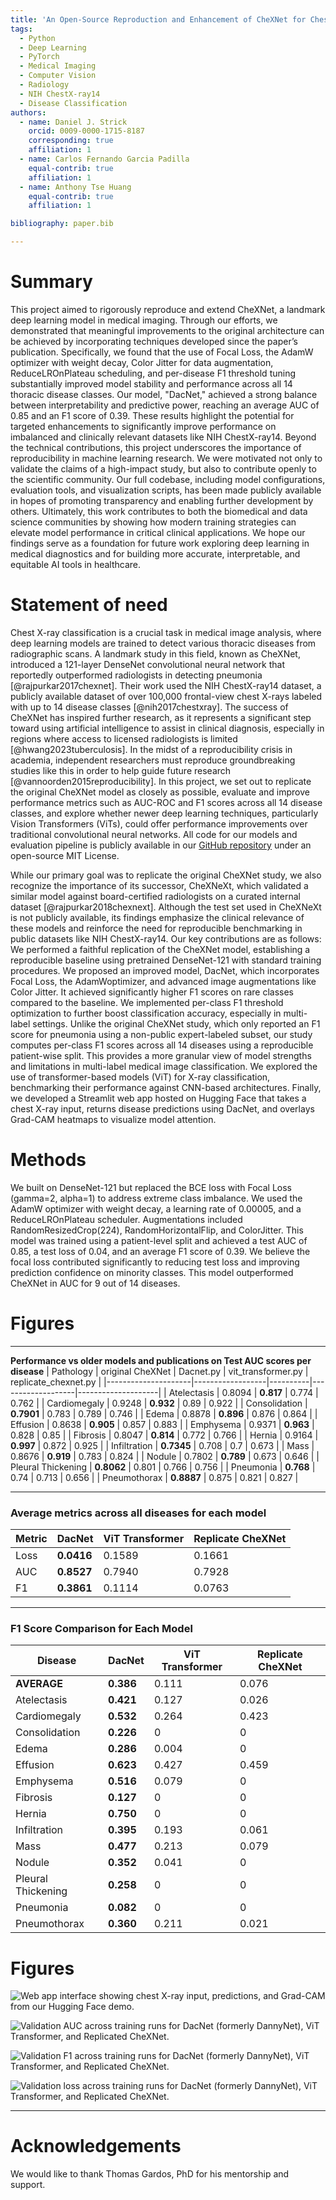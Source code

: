 ```yaml
---
title: 'An Open-Source Reproduction and Enhancement of CheXNet for Chest X-ray Disease Classification'
tags:
  - Python
  - Deep Learning
  - PyTorch
  - Medical Imaging
  - Computer Vision
  - Radiology
  - NIH ChestX-ray14
  - Disease Classification
authors:
  - name: Daniel J. Strick
    orcid: 0009-0000-1715-8187
    corresponding: true
    affiliation: 1
  - name: Carlos Fernando Garcia Padilla
    equal-contrib: true
    affiliation: 1
  - name: Anthony Tse Huang
    equal-contrib: true
    affiliation: 1

bibliography: paper.bib

---
```

# Summary
This project aimed to rigorously reproduce and extend CheXNet, a landmark deep learning
model in medical imaging. Through our efforts, we demonstrated that meaningful improvements
to the original architecture can be achieved by incorporating techniques developed
since the paper’s publication. Specifically, we found that the use of Focal Loss, the AdamW
optimizer with weight decay, Color Jitter for data augmentation, ReduceLROnPlateau
scheduling, and per-disease F1 threshold tuning substantially improved model stability and
performance across all 14 thoracic disease classes. Our model, "DacNet," achieved a
strong balance between interpretability and predictive power, reaching an average AUC of
0.85 and an F1 score of 0.39. These results highlight the potential for targeted enhancements
to significantly improve performance on imbalanced and clinically relevant datasets like NIH
ChestX-ray14. Beyond the technical contributions, this project underscores the importance
of reproducibility in machine learning research. We were motivated not only to validate the
claims of a high-impact study, but also to contribute openly to the scientific community.
Our full codebase, including model configurations, evaluation tools, and visualization scripts,
has been made publicly available in hopes of promoting transparency and enabling further
development by others. Ultimately, this work contributes to both the biomedical and data science communities by showing how modern training strategies can elevate model
performance in critical clinical applications. We hope our findings serve as a foundation for
future work exploring deep learning in medical diagnostics and for building more accurate,
interpretable, and equitable AI tools in healthcare.

# Statement of need
Chest X-ray classification is a crucial task in medical image analysis, where deep learning
models are trained to detect various thoracic diseases from radiographic scans. A landmark
study in this field, known as CheXNet, introduced a 121-layer DenseNet convolutional neural
network that reportedly outperformed radiologists in detecting pneumonia [@rajpurkar2017chexnet]. Their work
used the NIH ChestX-ray14 dataset, a publicly available dataset of over 100,000 frontal-view
chest X-rays labeled with up to 14 disease classes [@nih2017chestxray]. The success of CheXNet has inspired
further research, as it represents a significant step toward using artificial intelligence to assist
in clinical diagnosis, especially in regions where access to licensed radiologists is limited [@hwang2023tuberculosis].
In the midst of a reproducibility crisis in academia, independent researchers must reproduce
groundbreaking studies like this in order to help guide future research [@vannoorden2015reproducibility]. In this project, we
set out to replicate the original CheXNet model as closely as possible, evaluate and improve
performance metrics such as AUC-ROC and F1 scores across all 14 disease classes, and
explore whether newer deep learning techniques, particularly Vision Transformers (ViTs),
could offer performance improvements over traditional convolutional neural networks. All
code for our models and evaluation pipeline is publicly available in our [GitHub repository](https://github.com/dstrick17/DacNet) under an open-source MIT License. 

While our primary goal was to replicate the original CheXNet study, we also recognize the importance of its successor,
CheXNeXt, which validated a similar model against board-certified radiologists on a curated
internal dataset [@rajpurkar2018chexnext]. Although the test set used in CheXNeXt is not publicly available,
its findings emphasize the clinical relevance of these models and reinforce the need for
reproducible benchmarking in public datasets like NIH ChestX-ray14.
Our key contributions are as follows: We performed a faithful replication of the CheXNet
model, establishing a reproducible baseline using pretrained DenseNet-121 with standard
training procedures. We proposed an improved model, DacNet, which incorporates Focal Loss, the AdamWoptimizer, and advanced image augmentations like Color Jitter. It achieved
significantly higher F1 scores on rare classes compared to the baseline. We implemented
per-class F1 threshold optimization to further boost classification accuracy, especially in
multi-label settings. Unlike the original CheXNet study, which only reported an F1 score for
pneumonia using a non-public expert-labeled subset, our study computes per-class F1 scores
across all 14 diseases using a reproducible patient-wise split. This provides a more granular
view of model strengths and limitations in multi-label medical image classification. We
explored the use of transformer-based models (ViT) for X-ray classification, benchmarking
their performance against CNN-based architectures. Finally, we developed a Streamlit web
app hosted on Hugging Face that takes a chest X-ray input, returns disease predictions
using DacNet, and overlays Grad-CAM heatmaps to visualize model attention.

# Methods
We built on DenseNet-121 but replaced the
BCE loss with Focal Loss (gamma=2, alpha=1) to address extreme class imbalance.
We used the AdamW optimizer with weight decay, a learning rate of 0.00005, and a
ReduceLROnPlateau scheduler. Augmentations included RandomResizedCrop(224),
RandomHorizontalFlip, and ColorJitter. This model was trained using a patient-level
split and achieved a test AUC of 0.85, a test loss of 0.04, and an average F1 score of 0.39.
We believe the focal loss contributed significantly to reducing test loss and improving
prediction confidence on minority classes. This model outperformed CheXNet in AUC
for 9 out of 14 diseases.


# Figures

---
**Performance vs older models and publications on Test AUC scores per disease**
| Pathology           | original CheXNet | Dacnet.py | vit_transformer.py | replicate_chexnet.py |
|---------------------|------------------|----------|-------------------|--------------------|
| Atelectasis         | 0.8094           | **0.817** | 0.774           | 0.762              |
| Cardiomegaly        | 0.9248           | **0.932** | 0.89            | 0.922              |
| Consolidation       | **0.7901**       | 0.783     | 0.789           | 0.746              |
| Edema               | 0.8878           | **0.896** | 0.876           | 0.864              |
| Effusion            | 0.8638           | **0.905** | 0.857           | 0.883              |
| Emphysema           | 0.9371           | **0.963** | 0.828           | 0.85               |
| Fibrosis            | 0.8047           | **0.814** | 0.772           | 0.766              |
| Hernia              | 0.9164           | **0.997** | 0.872           | 0.925              |
| Infiltration        | **0.7345**       | 0.708     | 0.7             | 0.673              |
| Mass                | 0.8676           | **0.919** | 0.783           | 0.824              |
| Nodule              | 0.7802           | **0.789** | 0.673           | 0.646              |
| Pleural Thickening  | **0.8062**       | 0.801     | 0.766           | 0.756              |
| Pneumonia           | **0.768**        | 0.74      | 0.713           | 0.656              |
| Pneumothorax        | **0.8887**       | 0.875     | 0.821           | 0.827              |

---
### Average metrics across all diseases for each model
| Metric  | DacNet | ViT Transformer | Replicate CheXNet |
|---------|----------|------------------|--------------------|
| Loss    | **0.0416** | 0.1589           | 0.1661             |
| AUC     | **0.8527** | 0.7940           | 0.7928             |
| F1      | **0.3861** | 0.1114           | 0.0763             |
---
### F1 Score Comparison for Each Model

| Disease             | DacNet | ViT Transformer  | Replicate CheXNet |
|---------------------|----------|------------------|--------------------|
| **AVERAGE**         | **0.386** | 0.111           | 0.076              |
| Atelectasis         | **0.421** | 0.127           | 0.026              |
| Cardiomegaly        | **0.532** | 0.264           | 0.423              |
| Consolidation       | **0.226** | 0               | 0                  |
| Edema               | **0.286** | 0.004           | 0                  |
| Effusion            | **0.623** | 0.427           | 0.459              |
| Emphysema           | **0.516** | 0.079           | 0                  |
| Fibrosis            | **0.127** | 0               | 0                  |
| Hernia              | **0.750** | 0               | 0                  |
| Infiltration        | **0.395** | 0.193           | 0.061              |
| Mass                | **0.477** | 0.213           | 0.079              |
| Nodule              | **0.352** | 0.041           | 0                  |
| Pleural Thickening  | **0.258** | 0               | 0                  |
| Pneumonia           | **0.082** | 0               | 0                  |
| Pneumothorax        | **0.360** | 0.211           | 0.021              |

# Figures


![Web app interface showing chest X-ray input, predictions, and Grad-CAM from our Hugging Face demo.](figures/Figure1.png)

![Validation AUC across training runs for DacNet (formerly DannyNet), ViT Transformer, and Replicated CheXNet.](figures/Figure2.png)

![Validation F1 across training runs for DacNet (formerly DannyNet), ViT Transformer, and Replicated CheXNet.](figures/Figure3.png)

![Validation loss across training runs for DacNet (formerly DannyNet), ViT Transformer, and Replicated CheXNet.](figures/Figure4.png)


---
# Acknowledgements
We would like to thank Thomas Gardos, PhD for his mentorship and support.


